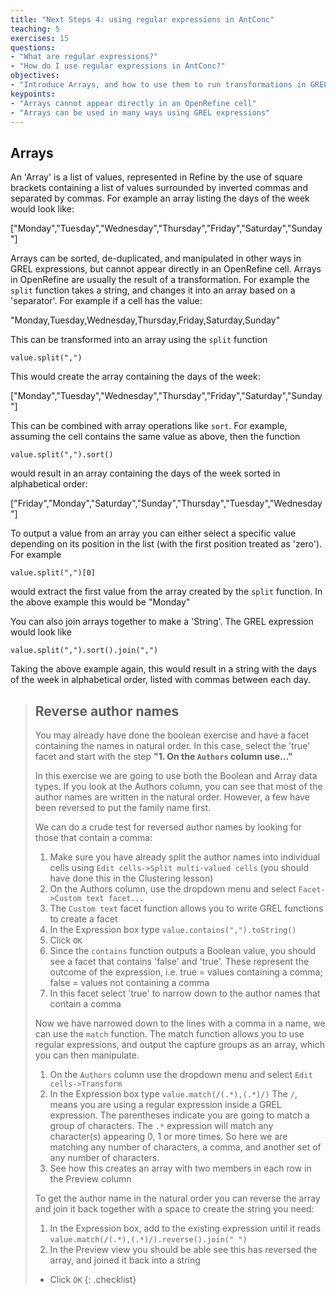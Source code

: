 ```yaml
---
title: "Next Steps 4: using regular expressions in AntConc"
teaching: 5
exercises: 15
questions:
- "What are regular expressions?"
- "How do I use regular expressions in AntConc?"
objectives:
- "Introduce Arrays, and how to use them to run transformations in GREL"
keypoints:
- "Arrays cannot appear directly in an OpenRefine cell"
- "Arrays can be used in many ways using GREL expressions"
---
```


## Arrays
An 'Array' is a list of values, represented in Refine by the use of square brackets containing a list of values surrounded by inverted commas and separated by commas. For example an array listing the days of the week would look like:

["Monday","Tuesday","Wednesday","Thursday","Friday","Saturday","Sunday"]

Arrays can be sorted, de-duplicated, and manipulated in other ways in GREL expressions, but cannot appear directly in an OpenRefine cell. Arrays in OpenRefine are usually the result of a transformation. For example the ```split``` function takes a string, and changes it into an array based on a 'separator'. For example if a cell has the value:

"Monday,Tuesday,Wednesday,Thursday,Friday,Saturday,Sunday"

This can be transformed into an array using the ```split``` function
```
value.split(",")
```
This would create the array containing the days of the week:

["Monday","Tuesday","Wednesday","Thursday","Friday","Saturday","Sunday"]

This can be combined with array operations like ```sort```. For example, assuming the cell contains the same value as above, then the function
```
value.split(",").sort()
```
would result in an array containing the days of the week sorted in alphabetical order:

["Friday","Monday","Saturday","Sunday","Thursday","Tuesday","Wednesday"]

To output a value from an array you can either select a specific value depending on its position in the list (with the first position treated as 'zero'). For example
```
value.split(",")[0]
```
would extract the first value from the array created by the ```split``` function. In the above example this would be "Monday"

You can also join arrays together to make a 'String'. The GREL expression would look like
```
value.split(",").sort().join(",")
```
Taking the above example again, this would result in a string with the days of the week in alphabetical order, listed with commas between each day.

>## Reverse author names
>You may already have done the boolean exercise and have a facet containing the names in natural order. In this case, select the 'true' facet and start with the step **"1. On the ```Authors``` column use..."**
>
>In this exercise we are going to use both the Boolean and Array data types.
>If you look at the Authors column, you can see that most of the author names are written in the natural order. However, a few have been reversed to put the family name first.
>
>We can do a crude test for reversed author names by looking for those that contain a comma:
>
>1. Make sure you have already split the author names into individual cells using ```Edit cells->Split multi-valued cells``` (you should have done this in the Clustering lesson)
>2. On the Authors column, use the dropdown menu and select ```Facet->Custom text facet...```
>3. The ```Custom text``` facet function allows you to write GREL functions to create a facet
>4. In the Expression box type ```value.contains(",").toString()```
>5. Click ```OK```
>6. Since the ```contains``` function outputs a Boolean value, you should see a facet that contains 'false' and 'true'. These represent the outcome of the expression, i.e. true = values containing a comma; false = values not containing a comma
>7. In this facet select 'true' to narrow down to the author names that contain a comma
>
>Now we have narrowed down to the lines with a comma in a name, we can use the ```match``` function. The match function allows you to use regular expressions, and output the capture groups as an array, which you can then manipulate.
>
>1. On the ```Authors``` column use the dropdown menu and select ```Edit cells->Transform ```
>2. In the Expression box type ```value.match(/(.*),(.*)/)```  The ```/```,  means you are using a regular expression inside a GREL expression. The parentheses indicate you are going to match a group of characters. The ```.*``` expression will match any character(s) appearing 0, 1 or more times. So here we are matching any number of characters, a comma, and another set of any number of characters.
>3. See how this creates an array with two members in each row in the Preview column
>
>To get the author name in the natural order you can reverse the array and join it back together with a space to create the string you need:
>
>1. In the Expression box, add to the existing expression until it reads ```value.match(/(.*),(.*)/).reverse().join(" ")```
>2. In the Preview view you should be able see this has reversed the array, and joined it back into a string
>* Click ```OK```
{: .checklist}
